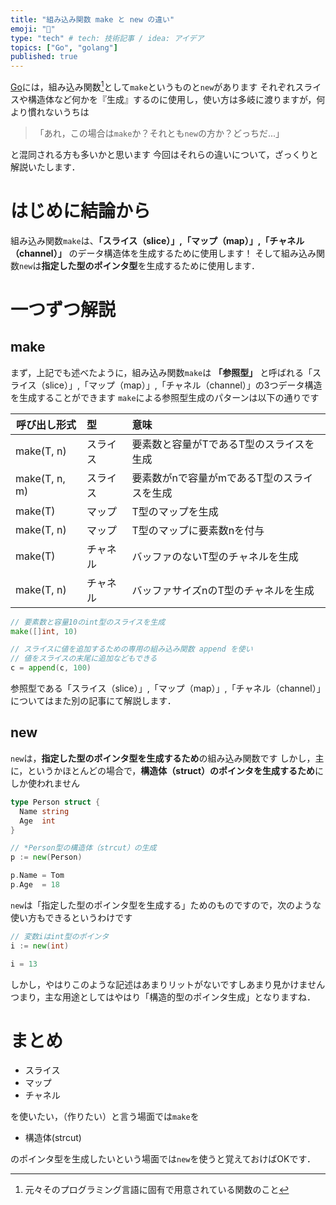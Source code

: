 ```yaml
---
title: "組み込み関数 make と new の違い"
emoji: "🐷"
type: "tech" # tech: 技術記事 / idea: アイデア
topics: ["Go", "golang"]
published: true
---
```


[Go](https://go.dev)には，組み込み関数[^1]として`make`というものと`new`があります
それぞれスライスや構造体など何かを『生成』するのに使用し，使い方は多岐に渡りますが，何より慣れないうちは
>「あれ，この場合は`make`か？それとも`new`の方か？どっちだ...」

と混同される方も多いかと思います
今回はそれらの違いについて，ざっくりと解説いたします．


# はじめに結論から
組み込み関数`make`は、**「スライス（slice）」,「マップ（map）」,「チャネル（channel）」** のデータ構造体を生成するために使用します！
そして組み込み関数`new`は**指定した型のポインタ型**を生成するために使用します．


# 一つずつ解説
## make
まず，上記でも述べたように，組み込み関数`make`は **「参照型」** と呼ばれる「スライス（slice）」,「マップ（map）」,「チャネル（channel）」の3つデータ構造を生成することができます
`make`による参照型生成のパターンは以下の通りです

| 呼び出し形式        | 型    | 意味                      |
|---------------|:-----|:------------------------|
| make(T, n)    | スライス | 要素数と容量がTであるT型のスライスを生成   |
| make(T, n, m) | スライス | 要素数がnで容量がmであるT型のスライスを生成 |
| make(T)       | マップ  | T型のマップを生成               |
| make(T, n)    | マップ  | T型のマップに要素数nを付与          |
| make(T)       | チャネル | バッファのないT型のチャネルを生成       |
| make(T, n)    | チャネル | バッファサイズnのT型のチャネルを生成     |

```go
// 要素数と容量10のint型のスライスを生成
make([]int, 10)

// スライスに値を追加するための専用の組み込み関数 append を使い
// 値をスライスの末尾に追加などもできる
c = append(c, 100)
```

参照型である「スライス（slice）」,「マップ（map）」,「チャネル（channel）」についてはまた別の記事にて解説します．


## new
`new`は，**指定した型のポインタ型を生成するため**の組み込み関数です
しかし，主に，というかほとんどの場合で，**構造体（struct）のポインタを生成するため**にしか使われません

```go
type Person struct {
  Name string
  Age  int
}

// *Person型の構造体（strcut）の生成
p := new(Person)

p.Name = Tom
p.Age  = 18
```

`new`は「指定した型のポインタ型を生成する」ためのものですので，次のような使い方もできるというわけです
```go
// 変数iはint型のポインタ
i := new(int)

i = 13
```

しかし，やはりこのような記述はあまりリットがないですしあまり見かけません
つまり，主な用途としてはやはり「構造的型のポインタ生成」となりますね．


# まとめ
- スライス
- マップ
- チャネル

を使いたい，（作りたい）と言う場面では`make`を

- 構造体(strcut)

のポインタ型を生成したいという場面では`new`を使うと覚えておけばOKです．


[^1]: 元々そのプログラミング言語に固有で用意されている関数のこと